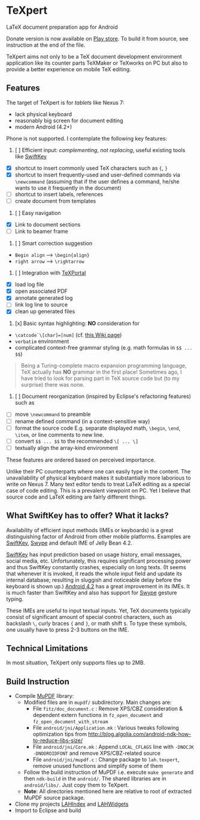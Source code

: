 TeXpert
=======

LaTeX document preparation app for Android

Donate version is now available on [Play store][0]. To build it from source, see instruction at the end of the file.

TeXpert aims not only to be a TeX document development environment application like its counter parts TeXMaker or TeXworks on PC but also to provide a better experience on mobile TeX editing.

Features
--------

The target of TeXpert is for _tablets_ like Nexus 7:

 * lack physical keyboard
 * reasonably big screen for document editing
 * modern Android (4.2+)
 
Phone is not supported. I contemplate the following key features:

1. [ ] Efficient input: _complementing_, *not replacing*, useful existing tools
   like [SwiftKey][1]
 * [x] shortcut to insert commonly used TeX characters such as `{`, `}`
 * [x] shortcut to insert frequently-used and user-defined commands via 
   `\newcommand` (assuming that if the user defines a command, he/she wants to 
   use it frequently in the document)
 * [ ] shortcut to insert labels, references
 * [ ] create document from templates
1. [ ] Easy navigation
 * [x] Link to document sections
 * [ ] Link to beamer frame
1. [ ] Smart correction suggestion
 * `Begin align` --> `\begin{align}`
 * `right arrow` --> `\rightarrow`
1. [ ] Integration with [TeXPortal][4]
 * [x] load log file
 * [x] open associated PDF
 * [x] annotate generated log
 * [ ] link log line to source
 * [x] clean up generated files
1. [x] Basic syntax highlighting: __NO__ consideration for 
 * ``\catcode`\[char]=[num]`` (cf. [this Wiki page][5])
 * `verbatim` environment
 * complicated context-free grammar styling (e.g. math formulas in `$$ ... $$`)
 > Being a Turing-complete macro expansion programming language, TeX actually 
 > has **NO** grammar in the first place! Sometimes ago, I have tried to look
 > for parsing part in TeX source code but (to my surprise) there was none.
1. [ ] Document reorganization (inspired by Eclipse's refactoring features) such as
 * [ ] move `\newcommand` to preamble
 * [ ] rename defined command (in a context-sensitive way)
 * [ ] format the source code
       E.g. separate displayed math, `\begin`, `\end`, `\item`, or 
       line comments to new line.
 * [ ] convert `$$ ... $$` to the recommended `\[ ... \]`
 * [ ] textually align the array-kind environment

These features are ordered based on perceived importance.

Unlike their PC counterparts where one can easily type in the content.
The unavailability of physical keyboard makes it substantially more 
laborious to write on Nexus 7. Many text editor tends to treat LaTeX editing 
as a special case of code editing. This is a prevalent viewpoint on PC. 
Yet I believe that source code and LaTeX editing are fairly different things.

What SwiftKey has to offer? What it lacks?
------------------------------------------

Availability of efficient input methods (IMEs or keyboards) is a great
distinguishing factor of Android from other mobile platforms. Examples are 
[SwiftKey][1], [Swype][2] and default IME of Jelly Bean 4.2.

[SwiftKey][1] has input prediction based on usage history, email messages, 
social media, etc. Unfortunately, this requires significant processing power 
and thus SwiftKey constantly crashes, especially on long texts. (It seems that 
whenever it is invoked, it reads the whole input field and update its 
internal database; resulting in sluggish and noticeable delay before the  
keyboard is shown up.) [Android 4.2][3] has a great improvement in its IMEs. 
It is much faster than SwiftKey and also has support for [Swype][2] gesture 
typing.

These IMEs are useful to input textual inputs. Yet, TeX documents typically
consist of significant amount of special control characters, such as backslash
`\`, curly braces `{` and `}`, or math shift `$`. To type these symbols, one 
usually have to press 2-3 buttons on the IME.

Technical Limitations
---------------------

In most situation, TeXpert only supports files up to 2MB.

Build Instruction
-----------------

 * Compile [MuPDF][6] library:
    - Modified files are in `mupdf/` subdirectory. Main changes are:
       * File `fitz/doc_document.c`        : Remove XPS/CBZ consideration & dependent extern functions in `fz_open_document` and `fz_open_document_with_stream`
       * File `android/jni/Application.mk` : Various tweaks following optimization tips from http://blog.algolia.com/android-ndk-how-to-reduce-libs-size/
       * File `android/jni/Core.mk`        : Append `LOCAL_CFLAGS` line with `-DNOCJK -DNODROIDFONT` and remove XPS/CBZ-related source
       * File `android/jni/mupdf.c`        : Change package to `lah.texpert`, remove unused functions and simplify some of them
    - Follow the build instruction of MuPDF i.e. execute `make generate` and then `ndk-build` in the `android/`. The shared libraries are in `android/libs/`. Just copy them to TeXpert.
    - **Note**: All directories mentioned here are relative to root of extracted MuPDF source package.
 * Clone my projects [LAHIndex][7] and [LAHWidgets][8]
 * Import to Eclipse and build

[0]: https://play.google.com/store/apps/details?id=lah.texpert
[1]: http://www.swiftkey.net/
[2]: http://www.swype.com/
[3]: http://www.android.com/whatsnew/
[4]: https://play.google.com/store/apps/details?id=lah.texportal
[5]: http://en.wikibooks.org/wiki/TeX/catcode
[6]: http://www.mupdf.com/
[7]: https://github.com/anhoavu/LAHIndex
[8]: https://github.com/anhoavu/LAHWidgets
